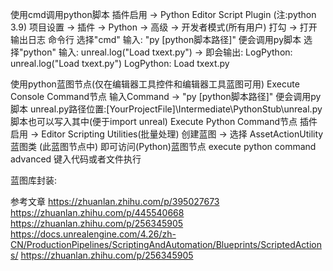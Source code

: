 使用cmd调用python脚本
    插件启用 -> Python Editor Script Plugin (注:python 3.9)
    项目设置 -> 插件 -> Python -> 高级 -> 开发者模式(所有用户) 打勾
    -> 打开输出日志 命令行 
        选择"cmd" 输入:
            "py [python脚本路径]" 便会调用py脚本
        选择"python" 输入:
            unreal.log("Load txext.py")
            -> 即会输出:
            LogPython: unreal.log("Load txext.py")
            LogPython: Load txext.py

使用python蓝图节点(仅在编辑器工具控件和编辑器工具蓝图可用)
    Execute Console Command节点
        输入Command -> "py [python脚本路径]" 便会调用py脚本
        unreal.py路径位置:[YourProjectFile]\Intermediate\PythonStub\unreal.py
        脚本也可以写入其中(便于import unreal)
    Execute Python Command节点
        插件启用 -> Editor Scripting Utilities(批量处理)
        创建蓝图 -> 选择 AssetActionUtility 蓝图类
        (此蓝图节点中)
        即可访问(Python)蓝图节点
        execute python command advanced 键入代码或者文件执行

蓝图库封装:

参考文章
https://zhuanlan.zhihu.com/p/395027673
https://zhuanlan.zhihu.com/p/445540668
https://zhuanlan.zhihu.com/p/256345905
https://docs.unrealengine.com/4.26/zh-CN/ProductionPipelines/ScriptingAndAutomation/Blueprints/ScriptedActions/
https://zhuanlan.zhihu.com/p/256345905